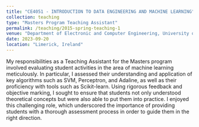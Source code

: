 ```yaml
---
title: "CE4051 - INTRODUCTION TO DATA ENGINEERING AND MACHINE LEARNING"
collection: teaching
type: "Masters Program Teaching Assistant"
permalink: /teaching/2015-spring-teaching-1
venue: "Department of Electronic and Computer Engineering, University of Limerick"
date: 2023-09-20
location: "Limerick, Ireland"
---
```


My responsibilities as a Teaching Assistant for the Masters program involved evaluating student activities in the area of machine learning meticulously. In particular, I assessed their understanding and application of key algorithms such as SVM, Perceptron, and Adaline, as well as their proficiency with tools such as Scikit-learn. Using rigorous feedback and objective marking, I sought to ensure that students not only understood theoretical concepts but were also able to put them into practice. I enjoyed this challenging role, which underscored the importance of providing students with a thorough assessment process in order to guide them in the right direction.

<!-- Heading 1 -->
<!-- ====== -->

<!-- Heading 2 -->
<!-- ====== -->

<!-- Heading 3 -->
<!-- ====== -->
